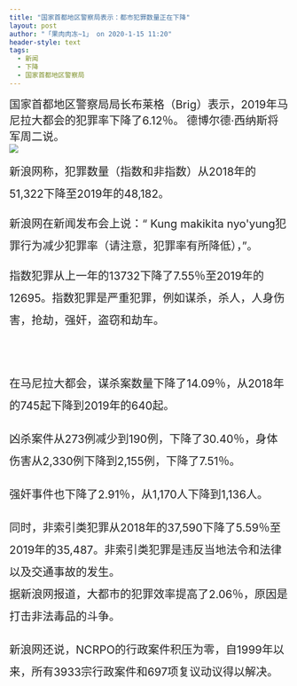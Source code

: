 ```yaml
---
title: "国家首都地区警察局表示：都市犯罪数量正在下降"
layout: post
author: "「果肉肉冻~1」 on 2020-1-15 11:20"
header-style: text
tags:
  - 新闻
  - 下降
  - 国家首都地区警察局
---
```


<head></head>
<body>
 <font style="color:rgb(34, 34, 34)"><font face="Baskerville, &amp;quot"><font style="font-size:20px">国家首都地区警察局局长布莱格（Brig）表示，2019年马尼拉大都会的犯罪率下降了6.12％。</font></font></font>
 <font style="color:rgb(34, 34, 34)"><font face="Baskerville, &amp;quot"><font style="font-size:20px">德博尔德·西纳斯将军周二说。</font></font></font>
 <br> 
 <font style="color:rgb(34, 34, 34)"><font face="Baskerville, &amp;quot"><font style="font-size:20px"><img src="https://257k0xaggn7aem4n1sxfoso1-wpengine.netdna-ssl.com/wp-content/uploads/2019/10/241019_Sinas2.jpg" onload="thumbImg(this)"></font></font></font>
 <br> 
 <p style="line-height:40px;text-indent:nullem;text-align:left"><font style="color:rgb(34, 34, 34)"><font face="Baskerville, &amp;quot"><font style="font-size:20px">新浪网称，犯罪数量（指数和非指数）从2018年的51,322下降至2019年的48,182。</font></font></font></p>
 <p style="line-height:40px;text-indent:nullem;text-align:left"><font style="color:rgb(34, 34, 34)"><font face="Baskerville, &amp;quot"><font style="font-size:20px">新浪网在新闻发布会上说：“ Kung makikita nyo'yung犯罪行为减少犯罪率（请注意，犯罪率有所降低），”。</font></font></font></p>
 <p style="line-height:40px;text-indent:nullem;text-align:left"><font style="color:rgb(34, 34, 34)"><font face="Baskerville, &amp;quot"><font style="font-size:20px">指数犯罪从上一年的13732下降了7.55％至2019年的12695。指数犯罪是严重犯罪，例如谋杀，杀人，人身伤害，抢劫，强奸，盗窃和劫车。</font></font></font></p>
 <p style="line-height:40px;text-indent:nullem;text-align:left"><font style="color:rgb(34, 34, 34)"><font face="Baskerville, &amp;quot"><font style="font-size:20px"><font style="color:rgb(0, 0, 0)"><font style="background-color:rgb(255, 255, 255)"></font></font><br> </font></font></font></p>
 <font style="color:rgb(34, 34, 34)"><font style="background-color:rgb(255, 255, 255)"><font face="Baskerville, &amp;quot"><font style="font-size:20px"><p style="line-height:40px;text-indent:nullem;text-align:left"><font face="Baskerville, &amp;quot"><font style="font-size:20px">在马尼拉大都会，谋杀案数量下降了14.09％，从2018年的745起下降到2019年的640起。</font></font></p><p style="line-height:40px;text-indent:nullem;text-align:left"><font face="Baskerville, &amp;quot"><font style="font-size:20px">凶杀案件从273例减少到190例，下降了30.40％，身体伤害从2,330例下降到2,155例，下降了7.51％。</font></font></p><p style="line-height:40px;text-indent:nullem;text-align:left"><font face="Baskerville, &amp;quot"><font style="font-size:20px">强奸事件也下降了2.91％，从1,170人下降到1,136人。</font></font></p><p style="line-height:40px;text-indent:nullem;text-align:left"><font face="Baskerville, &amp;quot"><font style="font-size:20px">同时，非索引类犯罪从2018年的37,590下降了5.59％至2019年的35,487。非索引类犯罪是违反当地法令和法律以及交通事故的发生。<br> 据新浪网报道，大都市的犯罪效率提高了2.06％，原因是打击非法毒品的斗争。</font></font></p><p style="line-height:40px;text-indent:nullem;text-align:left"><font face="Baskerville, &amp;quot"><font style="font-size:20px">新浪网还说，NCRPO的行政案件积压为零，自1999年以来，所有3933宗行政案件和697项复议动议得以解决。</font></font></p><br> </font></font></font></font>
 <br> 
 <br> 
 <br>
</body>


